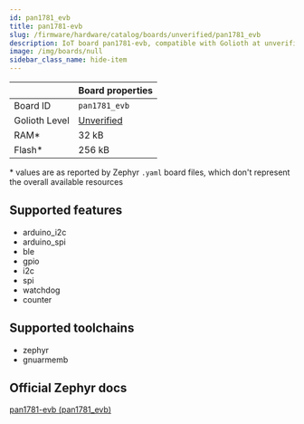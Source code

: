 ```yaml
---
id: pan1781_evb
title: pan1781-evb
slug: /firmware/hardware/catalog/boards/unverified/pan1781_evb
description: IoT board pan1781-evb, compatible with Golioth at unverified level.
image: /img/boards/null
sidebar_class_name: hide-item
---
```


[//]: # (This is an auto-generated file, do not edit! Changes to it will be lost upon re-generation)



|                | Board properties     |
| -------------  | -------------------- |
| Board ID       | `pan1781_evb` |
| Golioth Level  | [Unverified](/firmware/hardware#unverified-boards) |
| RAM*           | 32 kB |
| Flash*         | 256 kB |

\* values are as reported by Zephyr `.yaml` board files, which don't represent the overall available resources



## Supported features

* arduino_i2c
* arduino_spi
* ble
* gpio
* i2c
* spi
* watchdog
* counter

## Supported toolchains

* zephyr
* gnuarmemb

## Official Zephyr docs

[pan1781-evb (pan1781_evb)](https://docs.zephyrproject.org/latest/boards/panasonic/pan1781_evb/doc/index.html)
